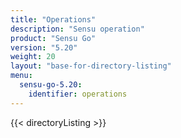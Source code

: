 ```yaml
---
title: "Operations"
description: "Sensu operation"
product: "Sensu Go"
version: "5.20"
weight: 20
layout: "base-for-directory-listing"
menu:
  sensu-go-5.20:
    identifier: operations
---
```


{{< directoryListing >}}
